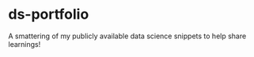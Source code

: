 # ds-portfolio
A smattering of my publicly available data science snippets to help share learnings!
